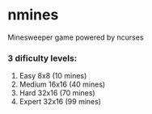 # nmines

Minesweeper game powered by ncurses

### 3 dificulty levels:
1. Easy 8x8 (10 mines)
2. Medium 16x16 (40 mines)
3. Hard 32x16 (70 mines)
4. Expert 32x16 (99 mines)
